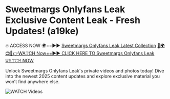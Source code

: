 # Sweetmargs Onlyfans Leak Exclusive Content Leak - Fresh Updates! (a19ke)

🔥 ACCESS NOW 🌍==►► <a href="https://tinyurl.com/3fjeunct" rel="nofollow">Sweetmargs Onlyfans Leak Latest Collection</a></h3>
[🔴🌍📺📱👉WA𝚃CH Now==►► CLICK HERE TO Sweetmargs Onlyfans Leak 𝚆𝙰𝚃𝙲𝙷 NOW](https://tinyurl.com/3fjeunct)

Unlock Sweetmargs Onlyfans Leak's private videos and photos today! Dive into the newest 2025 content updates and explore exclusive material you won’t find anywhere else.


<a href="https://tinyurl.com/3fjeunct" rel="nofollow" data-target="animated-image.originalLink"><img src="https://camo.githubusercontent.com/8a4f000d20f83aca3bf7ec5f350d767afa0574a8a352519fd8cfa583a6f93a33/68747470733a2f2f692e696d6775722e636f6d2f644a486b345a712e676966" alt="WATCH Videos" data-canonical-src="https://i.imgur.com/dJHk4Zq.gif" style="max-width: 100%; display: inline-block;" data-target="animated-image.originalImage"></a>
